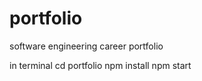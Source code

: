 # portfolio
software engineering career portfolio

in terminal
  cd portfolio
  npm install
  npm start
